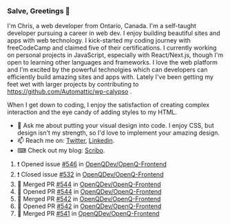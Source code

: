 ### Salve, Greetings 👋

I'm Chris, a web developer from Ontario, Canada. I'm a self-taught developer pursuing a career in web dev. I enjoy building beautiful sites and apps with web technology.
I kick-started my coding journey with freeCodeCamp and claimed five of their certifications.  I currently working on personal projects in JavaScript, especially with React/Next.js, though I'm open to learning other languages and frameworks. I love the web platform and I'm excited by the powerful technolgies which can developers can efficiently build amazing sites and apps with. Lately I've been getting my feet wet with larger projects by contributing to https://github.com/Automattic/wp-calypso .

When I get down to coding, I enjoy the satisfaction of creating complex interaction and the eye candy of adding styles to my HTML. 

- 💬 Ask me about putting your visual design into code. I enjoy CSS, but design isn't my strength, so I'd love to implement your amazing design.
- 📫 Reach me on: [Twitter](https://twitter.com/Christo28120856), [Linkedin](https://www.linkedin.com/in/christopher-stevers-07b9a5204/).
- ⌨ Check out my blog: [Scribo](https://christopherstevers.cf).
<!--
**Christopher-Stevers/Christopher-Stevers** is a ✨ _special_ ✨ repository because its `README.md` (this file) appears on your GitHub profile.

Here are some ideas to get you started:

- 🔭 I’m currently working on ...
- 🌱 I’m currently learning ...
- 👯 I’m looking to collaborate on ...
- 🤔 I’m looking for help with ...
- 😄 Pronouns: ...
- ⚡ Fun fact: ...
-->

<!--START_SECTION:activity-->
1. ❗️ Opened issue [#546](https://github.com/OpenQDev/OpenQ-Frontend/issues/546) in [OpenQDev/OpenQ-Frontend](https://github.com/OpenQDev/OpenQ-Frontend)
2. ❗️ Closed issue [#532](https://github.com/OpenQDev/OpenQ-Frontend/issues/532) in [OpenQDev/OpenQ-Frontend](https://github.com/OpenQDev/OpenQ-Frontend)
3. 🎉 Merged PR [#544](https://github.com/OpenQDev/OpenQ-Frontend/pull/544) in [OpenQDev/OpenQ-Frontend](https://github.com/OpenQDev/OpenQ-Frontend)
4. 💪 Opened PR [#544](https://github.com/OpenQDev/OpenQ-Frontend/pull/544) in [OpenQDev/OpenQ-Frontend](https://github.com/OpenQDev/OpenQ-Frontend)
5. 🎉 Merged PR [#542](https://github.com/OpenQDev/OpenQ-Frontend/pull/542) in [OpenQDev/OpenQ-Frontend](https://github.com/OpenQDev/OpenQ-Frontend)
6. 💪 Opened PR [#542](https://github.com/OpenQDev/OpenQ-Frontend/pull/542) in [OpenQDev/OpenQ-Frontend](https://github.com/OpenQDev/OpenQ-Frontend)
7. 🎉 Merged PR [#541](https://github.com/OpenQDev/OpenQ-Frontend/pull/541) in [OpenQDev/OpenQ-Frontend](https://github.com/OpenQDev/OpenQ-Frontend)
<!--END_SECTION:activity-->
